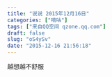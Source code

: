 ```yaml
---
title: "说说 2015年12月16日"
categories: ["嘀咕"]
tags: ["来自QQ空间 qzone.qq.com"]
draft: false
slug: "oS4ySv"
date: "2015-12-16 21:56:18"
---
```


越想越不舒服
